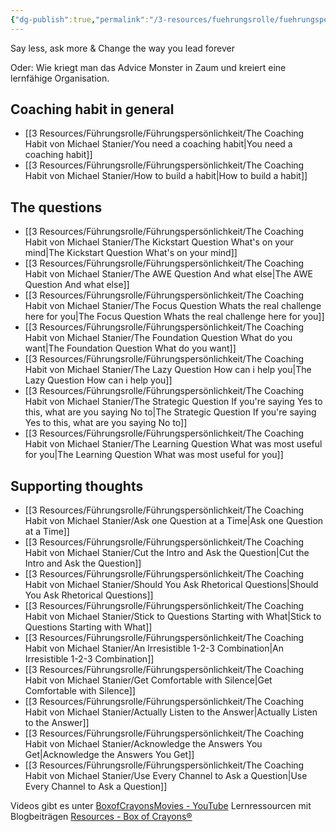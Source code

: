 ```yaml
---
{"dg-publish":true,"permalink":"/3-resources/fuehrungsrolle/fuehrungspersoenlichkeit/the-coaching-habit-von-michael-stanier/the-coaching-habit-von-michael-stanier/","title":"The Coaching Habit von Michael Stanier","pinned":true,"tags":["media"],"created":"2024-11-18T09:07:15.140+01:00","updated":"2024-12-08T23:32:14.175+01:00"}
---
```



Say less, ask more & Change the way you lead forever

Oder: Wie kriegt man das Advice Monster in Zaum und kreiert eine lernfähige Organisation.

## Coaching habit in general

- [[3 Resources/Führungsrolle/Führungspersönlichkeit/The Coaching Habit von Michael Stanier/You need a coaching habit\|You need a coaching habit]]
- [[3 Resources/Führungsrolle/Führungspersönlichkeit/The Coaching Habit von Michael Stanier/How to build a habit\|How to build a habit]]

## The questions

- [[3 Resources/Führungsrolle/Führungspersönlichkeit/The Coaching Habit von Michael Stanier/The Kickstart Question What's on your mind\|The Kickstart Question What's on your mind]]
- [[3 Resources/Führungsrolle/Führungspersönlichkeit/The Coaching Habit von Michael Stanier/The AWE Question And what else\|The AWE Question And what else]]
- [[3 Resources/Führungsrolle/Führungspersönlichkeit/The Coaching Habit von Michael Stanier/The Focus Question Whats the real challenge here for you\|The Focus Question Whats the real challenge here for you]]
- [[3 Resources/Führungsrolle/Führungspersönlichkeit/The Coaching Habit von Michael Stanier/The Foundation Question What do you want\|The Foundation Question What do you want]]
- [[3 Resources/Führungsrolle/Führungspersönlichkeit/The Coaching Habit von Michael Stanier/The Lazy Question How can i help you\|The Lazy Question How can i help you]]
- [[3 Resources/Führungsrolle/Führungspersönlichkeit/The Coaching Habit von Michael Stanier/The Strategic Question If you're saying Yes to this, what are you saying No to\|The Strategic Question If you're saying Yes to this, what are you saying No to]]
- [[3 Resources/Führungsrolle/Führungspersönlichkeit/The Coaching Habit von Michael Stanier/The Learning Question What was most useful for you\|The Learning Question What was most useful for you]]

## Supporting thoughts

- [[3 Resources/Führungsrolle/Führungspersönlichkeit/The Coaching Habit von Michael Stanier/Ask one Question at a Time\|Ask one Question at a Time]]
- [[3 Resources/Führungsrolle/Führungspersönlichkeit/The Coaching Habit von Michael Stanier/Cut the Intro and Ask the Question\|Cut the Intro and Ask the Question]]
- [[3 Resources/Führungsrolle/Führungspersönlichkeit/The Coaching Habit von Michael Stanier/Should You Ask Rhetorical Questions\|Should You Ask Rhetorical Questions]]
- [[3 Resources/Führungsrolle/Führungspersönlichkeit/The Coaching Habit von Michael Stanier/Stick to Questions Starting with What\|Stick to Questions Starting with What]]
- [[3 Resources/Führungsrolle/Führungspersönlichkeit/The Coaching Habit von Michael Stanier/An Irresistible 1-2-3 Combination\|An Irresistible 1-2-3 Combination]]
- [[3 Resources/Führungsrolle/Führungspersönlichkeit/The Coaching Habit von Michael Stanier/Get Comfortable with Silence\|Get Comfortable with Silence]]
- [[3 Resources/Führungsrolle/Führungspersönlichkeit/The Coaching Habit von Michael Stanier/Actually Listen to the Answer\|Actually Listen to the Answer]]
- [[3 Resources/Führungsrolle/Führungspersönlichkeit/The Coaching Habit von Michael Stanier/Acknowledge the Answers You Get\|Acknowledge the Answers You Get]]
- [[3 Resources/Führungsrolle/Führungspersönlichkeit/The Coaching Habit von Michael Stanier/Use Every Channel to Ask a Question\|Use Every Channel to Ask a Question]]

Videos gibt es unter [BoxofCrayonsMovies - YouTube](https://www.youtube.com/@BoxofCrayonsMovies/videos)
Lernressourcen mit Blogbeiträgen [Resources - Box of Crayons®](https://boxofcrayons.com/resources/)
